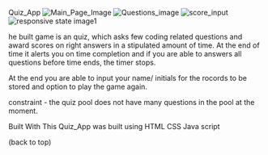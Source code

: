 Quiz_App
![Main_Page_Image](https://user-images.githubusercontent.com/105421965/175144717-49849ac0-d7b7-4ff5-95f9-450bf3a6599f.jpg)
![Questions_image](https://user-images.githubusercontent.com/105421965/175145444-1058084b-8b50-4f5c-8d6b-3c511f315ead.jpg)
![score_input](https://user-images.githubusercontent.com/105421965/175145551-fa38ad8f-8660-489f-8d38-63387b6a1a17.jpg)
![responsive state image1](https://user-images.githubusercontent.com/105421965/175145688-e0800781-546f-4e68-b01f-6e2884422984.jpg)


he built game is an quiz, which asks few coding related questions and award scores on right answers in a stipulated amount of time. At the end of time it alerts you on time completion and if you are able to answers all questions before time ends, the timer stops.

At the end you are able to input your name/ initials for the rocords to be stored and option to play the game again.

constraint - the quiz pool does not have many questions in the pool at the moment.

Built With
This Quiz_App was built using 
HTML
CSS
Java script

(back to top)
